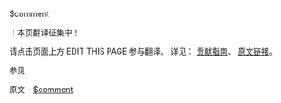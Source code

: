  $comment

 ！本页翻译征集中！

请点击页面上方 EDIT THIS PAGE 参与翻译。
详见：
[贡献指南]( https://github.com/JinMuInfo/MongoDB-Manual-zh/blob/master/CONTRIBUTING.md )、
[原文链接](  https://docs.mongodb.com/manual/reference/operator/query/comment/  )。

 参见

原文 - [$comment]( https://docs.mongodb.com/manual/reference/operator/query/comment/ )

